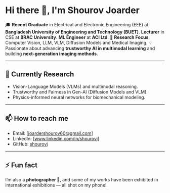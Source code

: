 # Hi there 👋, I'm Shourov Joarder  

🎓 **Recent Graduate** in Electrical and Electronic Engineering (EEE) at **Bangladesh University of Engineering and Technology (BUET)**.
**Lecturer** in CSE at **BRAC University**.
**ML Engineer** at **ACI Ltd**.
🔬 **Research Focus**: Computer Vision, LLM, VLM, Diffusion Models and Medical Imaging.
💡 Passionate about advancing **trustworthy AI in multimodal learning** and building **next-generation imaging methods**.  

---

## 🌱 Currently Research  
- Vision-Language Models (VLMs) and multimodal reasoning.
- Trustworthy and Fairness in Gen-AI (Diffusion Models and VLM).   
- Physics-informed neural networks for biomechanical modeling.  

---

## 📫 How to reach me  
- Email: [joardershourov60@gmail.com]
- LinkedIn: [www.linkedin.com/in/shourovj]  
- GitHub: [shourovj](https://shourovj.github.io/)  

---

## ⚡ Fun fact  
I’m also a **photographer 📸**, and some of my works have been exhibited in international exhibitions — all shot on my phone!  
